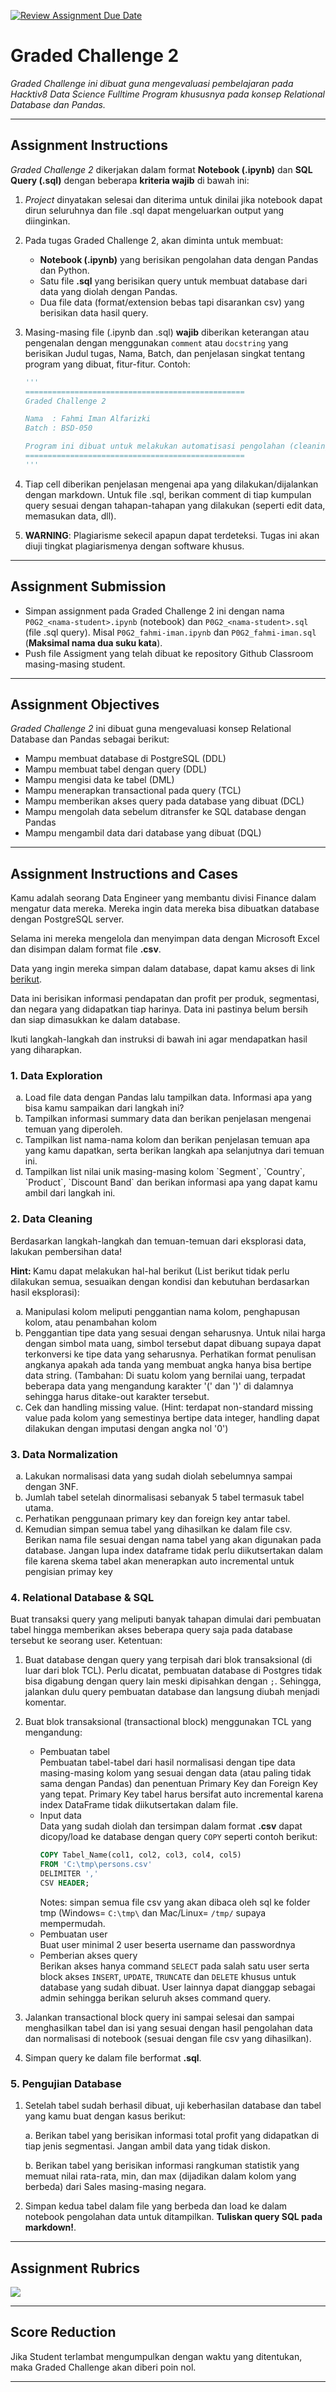 [![Review Assignment Due Date](https://classroom.github.com/assets/deadline-readme-button-22041afd0340ce965d47ae6ef1cefeee28c7c493a6346c4f15d667ab976d596c.svg)](https://classroom.github.com/a/EwBAP9jA)
# Graded Challenge 2

_Graded Challenge ini dibuat guna mengevaluasi pembelajaran pada Hacktiv8 Data Science Fulltime Program khususnya pada konsep Relational Database dan Pandas._

---

## Assignment Instructions

*Graded Challenge 2* dikerjakan dalam format **Notebook (.ipynb)** dan **SQL Query (.sql)** dengan beberapa **kriteria wajib** di bawah ini:

1. *Project* dinyatakan selesai dan diterima untuk dinilai jika notebook dapat dirun seluruhnya dan file .sql dapat mengeluarkan output yang diinginkan.

2. Pada tugas Graded Challenge 2, akan diminta untuk membuat:
   -  **Notebook (.ipynb)** yang berisikan pengolahan data dengan Pandas dan Python.
   - Satu file **.sql** yang berisikan query untuk membuat database dari data yang diolah dengan Pandas.
   - Dua file data (format/extension bebas tapi disarankan csv) yang berisikan data hasil query.

3. Masing-masing file (.ipynb dan .sql) **wajib** diberikan keterangan atau pengenalan dengan menggunakan `comment` atau `docstring` yang berisikan Judul tugas, Nama, Batch, dan penjelasan singkat tentang program yang dibuat, fitur-fitur. Contoh:
    ```py
    '''
    =================================================
    Graded Challenge 2

    Nama  : Fahmi Iman Alfarizki
    Batch : BSD-050

    Program ini dibuat untuk melakukan automatisasi pengolahan (cleaning) data text yang berguna untuk pemodelan model analisa sentimen.
    =================================================
    '''
    ```
5. Tiap cell diberikan penjelasan mengenai apa yang dilakukan/dijalankan dengan markdown. Untuk file .sql, berikan comment di tiap kumpulan query sesuai dengan tahapan-tahapan yang dilakukan (seperti edit data, memasukan data, dll).

6. **WARNING**: Plagiarisme sekecil apapun dapat terdeteksi. Tugas ini akan diuji tingkat plagiarismenya dengan software khusus.

---

## Assignment Submission

- Simpan assignment pada Graded Challenge 2 ini dengan nama `P0G2_<nama-student>.ipynb` (notebook) dan `P0G2_<nama-student>.sql` (file .sql query). Misal `P0G2_fahmi-iman.ipynb` dan `P0G2_fahmi-iman.sql` (**Maksimal nama dua suku kata**).
- Push file Assigment yang telah dibuat ke repository Github Classroom masing-masing student.

---

## Assignment Objectives

*Graded Challenge 2* ini dibuat guna mengevaluasi konsep Relational Database dan Pandas sebagai berikut:

- Mampu membuat database di PostgreSQL (DDL)
- Mampu membuat tabel dengan query (DDL)
- Mampu mengisi data ke tabel (DML)
- Mampu menerapkan transactional pada query (TCL)
- Mampu memberikan akses query pada database yang dibuat (DCL)
- Mampu mengolah data sebelum ditransfer ke SQL database dengan Pandas
- Mampu mengambil data dari database yang dibuat (DQL)

---

## Assignment Instructions and Cases

Kamu adalah seorang Data Engineer yang membantu divisi Finance dalam mengatur data mereka. Mereka ingin data mereka bisa dibuatkan database dengan PostgreSQL server.

Selama ini mereka mengelola dan menyimpan data dengan Microsoft Excel dan disimpan dalam format file **.csv**.

Data yang ingin mereka simpan dalam database, dapat kamu akses di link [berikut](https://github.com/FTDS-learning-materials/phase-0/raw/main/src/Financials.csv).

Data ini berisikan informasi pendapatan dan profit per produk, segmentasi, dan negara yang didapatkan tiap harinya. Data ini pastinya belum bersih dan siap dimasukkan ke dalam database.

Ikuti langkah-langkah dan instruksi di bawah ini agar mendapatkan hasil yang diharapkan.

### 1. Data Exploration
<ol type = "a">
  <li>Load file data dengan Pandas lalu tampilkan data. Informasi apa yang bisa kamu sampaikan dari langkah ini?</li>
  <li>Tampilkan informasi summary data dan berikan penjelasan mengenai temuan yang diperoleh.</li>
  <li>Tampilkan list nama-nama kolom dan berikan penjelasan temuan apa yang kamu dapatkan, serta berikan langkah apa selanjutnya dari temuan ini.</li>
  <li>Tampilkan list nilai unik masing-masing kolom `Segment`,	`Country`,	`Product`,	`Discount Band` dan berikan informasi apa yang dapat kamu ambil dari langkah ini.</li>
</ol>

### 2. Data Cleaning

Berdasarkan langkah-langkah dan temuan-temuan dari eksplorasi data, lakukan pembersihan data!

<b>Hint: </b>Kamu dapat melakukan hal-hal berikut (List berikut tidak perlu dilakukan semua, sesuaikan dengan kondisi dan kebutuhan berdasarkan hasil eksplorasi):

<ol type = "a">
  <li>Manipulasi kolom meliputi penggantian nama kolom, penghapusan kolom, atau penambahan kolom</li>
  <li>Penggantian tipe data yang sesuai dengan seharusnya. Untuk nilai harga dengan simbol mata uang, simbol tersebut dapat dibuang supaya dapat terkonversi ke tipe data yang seharusnya. Perhatikan format penulisan angkanya apakah ada tanda yang membuat angka hanya bisa bertipe data string. (Tambahan: Di suatu kolom yang bernilai uang, terpadat beberapa data yang mengandung karakter '(' dan ')' di dalamnya sehingga harus ditake-out karakter tersebut. </li>
  <li>Cek dan handling missing value. (Hint: terdapat non-standard missing value pada kolom yang semestinya bertipe data integer, handling dapat dilakukan dengan imputasi dengan angka nol '0')</li>
</ol>

### 3. Data Normalization

<ol type = "a">
  <li>Lakukan normalisasi data yang sudah diolah sebelumnya sampai dengan 3NF.</li>
  <li>Jumlah tabel setelah dinormalisasi sebanyak 5 tabel termasuk tabel utama.</li>
  <li>Perhatikan penggunaan primary key dan foreign key antar tabel.</li>
  <li>Kemudian simpan semua tabel yang dihasilkan ke dalam file csv. Berikan nama file sesuai dengan nama tabel yang akan digunakan pada database. Jangan lupa index dataframe tidak perlu diikutsertakan dalam file karena skema tabel akan menerapkan auto incremental untuk pengisian primay key</li>
</ol>

### 4. Relational Database & SQL
Buat transaksi query yang meliputi banyak tahapan dimulai dari pembuatan tabel hingga memberikan akses beberapa query saja pada database tersebut ke seorang user. Ketentuan:
1. Buat database dengan query yang terpisah dari blok transaksional (di luar dari blok TCL). Perlu dicatat, pembuatan database di Postgres tidak bisa digabung dengan query lain meski dipisahkan dengan `;`. Sehingga, jalankan dulu query pembuatan database dan langsung diubah menjadi komentar.
2. Buat blok transaksional (transactional block) menggunakan TCL yang mengandung:
    * Pembuatan tabel\
      Pembuatan tabel-tabel dari hasil normalisasi dengan tipe data masing-masing kolom yang sesuai dengan data (atau paling tidak sama dengan Pandas) dan penentuan Primary Key dan Foreign Key yang tepat. Primary Key tabel harus bersifat auto incremental karena index DataFrame tidak diikutsertakan dalam file.
    * Input data\
      Data yang sudah diolah dan tersimpan dalam format **.csv** dapat dicopy/load ke database dengan query `COPY` seperti contoh berikut:
      ```sql
      COPY Tabel_Name(col1, col2, col3, col4, col5)
      FROM 'C:\tmp\persons.csv'
      DELIMITER ','
      CSV HEADER;
      ```
      Notes: simpan semua file csv yang akan dibaca oleh sql ke folder tmp (Windows= `C:\tmp\` dan Mac/Linux= `/tmp/` supaya mempermudah.
    * Pembuatan user\
      Buat user minimal 2 user beserta username dan passwordnya
    * Pemberian akses query\
      Berikan akses hanya command `SELECT` pada salah satu user serta block akses `INSERT`, `UPDATE`, `TRUNCATE` dan `DELETE`  khusus untuk database yang sudah dibuat. User lainnya dapat dianggap sebagai admin sehingga berikan seluruh akses command query.
3. Jalankan transactional block query ini sampai selesai dan sampai menghasilkan tabel dan isi yang sesuai dengan hasil pengolahan data dan normalisasi di notebook (sesuai dengan file csv yang dihasilkan).

4. Simpan query ke dalam file berformat **.sql**.

### 5. Pengujian Database
1. Setelah tabel sudah berhasil dibuat, uji keberhasilan database dan tabel yang kamu buat dengan kasus berikut:

    a. Berikan tabel yang berisikan informasi total profit yang didapatkan di tiap jenis segmentasi. Jangan ambil data yang tidak diskon.
  
    b. Berikan tabel yang berisikan informasi rangkuman statistik yang memuat nilai rata-rata, min, dan max (dijadikan dalam kolom yang berbeda) dari Sales masing-masing negara.
  
2. Simpan kedua tabel dalam file yang berbeda dan load ke dalam notebook pengolahan data untuk ditampilkan. **Tuliskan query SQL pada markdown!**.
---

## Assignment Rubrics

<img src="https://github.com/FTDS-learning-materials/phase-0/blob/main/img/P0G2_Rubric.png?raw=true"></img>

---
## Score Reduction

Jika Student terlambat mengumpulkan dengan waktu yang ditentukan, maka Graded Challenge akan diberi poin nol.

---
